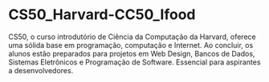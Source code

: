 # CS50_Harvard-CC50_Ifood
CS50, o curso introdutório de Ciência da Computação da Harvard, oferece uma sólida base em programação, computação e Internet. Ao concluir, os alunos estão preparados para projetos em Web Design, Bancos de Dados, Sistemas Eletrônicos e Programação de Software. Essencial para aspirantes a desenvolvedores.
